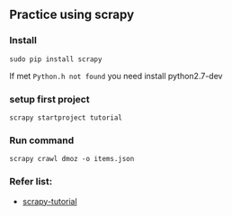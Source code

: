 
## Practice using scrapy

### Install

    sudo pip install scrapy

If met `Python.h not found` you need install python2.7-dev

### setup first project

    scrapy startproject tutorial

### Run command

    scrapy crawl dmoz -o items.json









### Refer list:
- [scrapy-tutorial][scrapy-tutorial]




[scrapy-tutorial]:http://doc.scrapy.org/en/0.18/intro/tutorial.html#intro-tutorial
